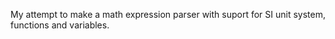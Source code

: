 My attempt to make a math expression parser with suport for SI unit system, functions and variables.

